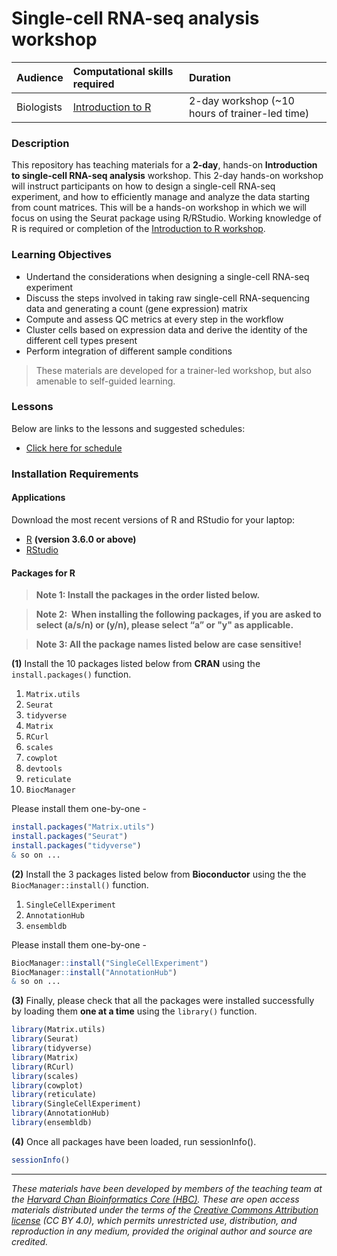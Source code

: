 # Single-cell RNA-seq analysis workshop 

| Audience | Computational skills required| Duration |
:----------|:----------|:----------|
| Biologists | [Introduction to R](https://hbctraining.github.io/Intro-to-R/) | 2-day workshop (~10 hours of trainer-led time)|

### Description

This repository has teaching materials for a **2-day**, hands-on **Introduction to single-cell RNA-seq analysis** workshop. This 2-day hands-on workshop will instruct participants on how to design a single-cell RNA-seq experiment, and how to efficiently manage and analyze the data starting from count matrices. This will be a hands-on workshop in which we will focus on using the Seurat package using R/RStudio. Working knowledge of R is required or completion of the [Introduction to R workshop](https://hbctraining.github.io/Intro-to-R/). 


### Learning Objectives

- Undertand the considerations when designing a single-cell RNA-seq experiment
- Discuss the steps involved in taking raw single-cell RNA-sequencing data and generating a count (gene expression) matrix
- Compute and assess QC metrics at every step in the workflow
- Cluster cells based on expression data and derive the identity of the different cell types present
- Perform integration of different sample conditions

> These materials are developed for a trainer-led workshop, but also amenable to self-guided learning.

### Lessons

Below are links to the lessons and suggested schedules:

* [Click here for schedule](schedule)


### Installation Requirements

#### Applications
Download the most recent versions of R and RStudio for your laptop:

 - [R](http://lib.stat.cmu.edu/R/CRAN/) **(version 3.6.0 or above)**
 - [RStudio](https://www.rstudio.com/products/rstudio/download/#download)

#### Packages for R

> **Note 1: Install the packages in the order listed below.**

> **Note 2:  When installing the following packages, if you are asked to select (a/s/n) or (y/n), please select “a” or "y" as applicable.**
 
> **Note 3: All the package names listed below are case sensitive!**

**(1)** Install the 10 packages listed below from **CRAN** using the `install.packages()` function. 

1. `Matrix.utils`
1. `Seurat`
1. `tidyverse`
1. `Matrix`
1. `RCurl`
1. `scales`
1. `cowplot`
1. `devtools`
1. `reticulate`
1. `BiocManager`

Please install them one-by-one -

```r
install.packages("Matrix.utils")
install.packages("Seurat")
install.packages("tidyverse")
& so on ...
```


**(2)** Install the 3 packages listed below from **Bioconductor** using the the `BiocManager::install()` function.

1. `SingleCellExperiment`
1. `AnnotationHub`
1. `ensembldb`


Please install them one-by-one -

```r
BiocManager::install("SingleCellExperiment")
BiocManager::install("AnnotationHub")
& so on ...
```

**(3)** Finally, please check that all the packages were installed successfully by loading them **one at a time** using the `library()` function.  

```r
library(Matrix.utils)
library(Seurat)
library(tidyverse)
library(Matrix)
library(RCurl)
library(scales)
library(cowplot)
library(reticulate)
library(SingleCellExperiment)
library(AnnotationHub)
library(ensembldb)
```

**(4)** Once all packages have been loaded, run sessionInfo().  

```r
sessionInfo()
```

****

*These materials have been developed by members of the teaching team at the [Harvard Chan Bioinformatics Core (HBC)](http://bioinformatics.sph.harvard.edu/). These are open access materials distributed under the terms of the [Creative Commons Attribution license](https://creativecommons.org/licenses/by/4.0/) (CC BY 4.0), which permits unrestricted use, distribution, and reproduction in any medium, provided the original author and source are credited.*
